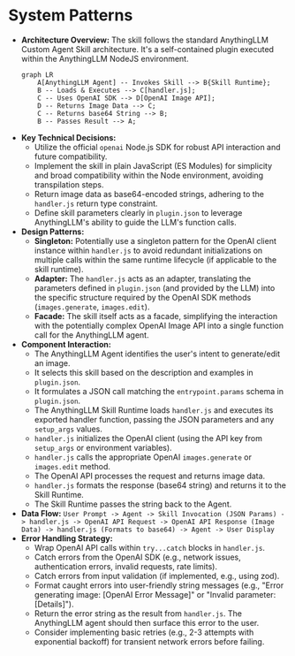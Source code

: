 # System Patterns

*   **Architecture Overview:** The skill follows the standard AnythingLLM Custom Agent Skill architecture. It's a self-contained plugin executed within the AnythingLLM NodeJS environment.
    ```mermaid
    graph LR
        A[AnythingLLM Agent] -- Invokes Skill --> B{Skill Runtime};
        B -- Loads & Executes --> C[handler.js];
        C -- Uses OpenAI SDK --> D[OpenAI Image API];
        D -- Returns Image Data --> C;
        C -- Returns base64 String --> B;
        B -- Passes Result --> A;
    ```
*   **Key Technical Decisions:**
    *   Utilize the official `openai` Node.js SDK for robust API interaction and future compatibility.
    *   Implement the skill in plain JavaScript (ES Modules) for simplicity and broad compatibility within the Node environment, avoiding transpilation steps.
    *   Return image data as base64-encoded strings, adhering to the `handler.js` return type constraint.
    *   Define skill parameters clearly in `plugin.json` to leverage AnythingLLM's ability to guide the LLM's function calls.
*   **Design Patterns:**
    *   **Singleton:** Potentially use a singleton pattern for the OpenAI client instance within `handler.js` to avoid redundant initializations on multiple calls within the same runtime lifecycle (if applicable to the skill runtime).
    *   **Adapter:** The `handler.js` acts as an adapter, translating the parameters defined in `plugin.json` (and provided by the LLM) into the specific structure required by the OpenAI SDK methods (`images.generate`, `images.edit`).
    *   **Facade:** The skill itself acts as a facade, simplifying the interaction with the potentially complex OpenAI Image API into a single function call for the AnythingLLM agent.
*   **Component Interaction:**
    *   The AnythingLLM Agent identifies the user's intent to generate/edit an image.
    *   It selects this skill based on the description and examples in `plugin.json`.
    *   It formulates a JSON call matching the `entrypoint.params` schema in `plugin.json`.
    *   The AnythingLLM Skill Runtime loads `handler.js` and executes its exported handler function, passing the JSON parameters and any `setup_args` values.
    *   `handler.js` initializes the OpenAI client (using the API key from `setup_args` or environment variables).
    *   `handler.js` calls the appropriate OpenAI `images.generate` or `images.edit` method.
    *   The OpenAI API processes the request and returns image data.
    *   `handler.js` formats the response (base64 string) and returns it to the Skill Runtime.
    *   The Skill Runtime passes the string back to the Agent.
*   **Data Flow:**
    `User Prompt -> Agent -> Skill Invocation (JSON Params) -> handler.js -> OpenAI API Request -> OpenAI API Response (Image Data) -> handler.js (Formats to base64) -> Agent -> User Display`
*   **Error Handling Strategy:**
    *   Wrap OpenAI API calls within `try...catch` blocks in `handler.js`.
    *   Catch errors from the OpenAI SDK (e.g., network issues, authentication errors, invalid requests, rate limits).
    *   Catch errors from input validation (if implemented, e.g., using zod).
    *   Format caught errors into user-friendly string messages (e.g., "Error generating image: [OpenAI Error Message]" or "Invalid parameter: [Details]").
    *   Return the error string as the result from `handler.js`. The AnythingLLM agent should then surface this error to the user.
    *   Consider implementing basic retries (e.g., 2-3 attempts with exponential backoff) for transient network errors before failing.
